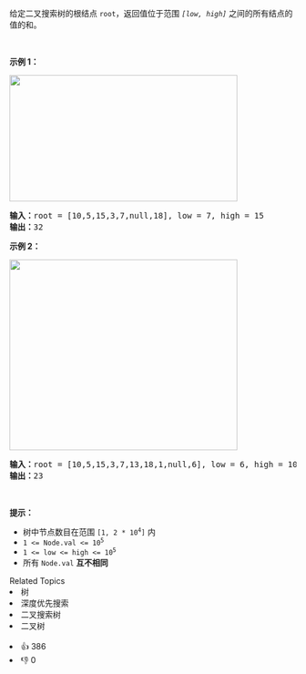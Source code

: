 <p>给定二叉搜索树的根结点&nbsp;<code>root</code>，返回值位于范围 <em><code>[low, high]</code></em> 之间的所有结点的值的和。</p>

<p>&nbsp;</p>

<p><strong>示例 1：</strong></p> 
<img alt="" src="https://assets.leetcode.com/uploads/2020/11/05/bst1.jpg" style="width: 400px; height: 222px;" /> 
<pre>
<strong>输入：</strong>root = [10,5,15,3,7,null,18], low = 7, high = 15
<strong>输出：</strong>32
</pre>

<p><strong>示例 2：</strong></p> 
<img alt="" src="https://assets.leetcode.com/uploads/2020/11/05/bst2.jpg" style="width: 400px; height: 335px;" /> 
<pre>
<strong>输入：</strong>root = [10,5,15,3,7,13,18,1,null,6], low = 6, high = 10
<strong>输出：</strong>23
</pre>

<p>&nbsp;</p>

<p><strong>提示：</strong></p>

<ul> 
 <li>树中节点数目在范围 <code>[1, 2 * 10<sup>4</sup>]</code> 内</li> 
 <li><code>1 &lt;= Node.val &lt;= 10<sup>5</sup></code></li> 
 <li><code>1 &lt;= low &lt;= high &lt;= 10<sup>5</sup></code></li> 
 <li>所有 <code>Node.val</code> <strong>互不相同</strong></li> 
</ul>

<div><div>Related Topics</div><div><li>树</li><li>深度优先搜索</li><li>二叉搜索树</li><li>二叉树</li></div></div><br><div><li>👍 386</li><li>👎 0</li></div>